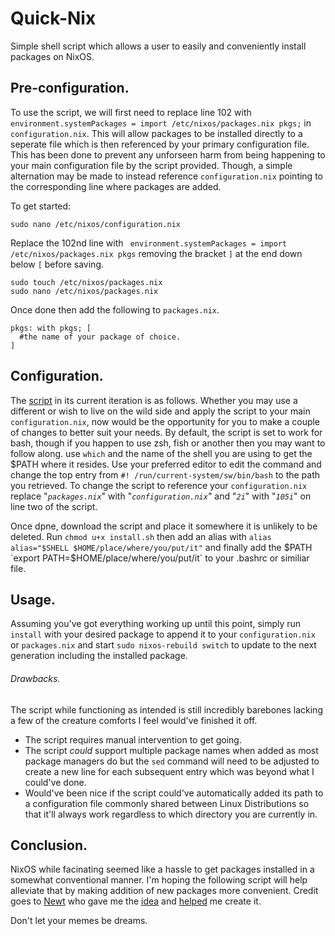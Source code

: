# Quick-Nix
Simple shell script which allows a user to easily and conveniently install packages on NixOS.


## Pre-configuration.

To use the script, we will first need to replace line 102 with `environment.systemPackages = import /etc/nixos/packages.nix pkgs;` in `configuration.nix`. This will allow packages to be installed directly to a seperate file which is then referenced by your primary configuration file. This has been done to prevent any unforseen harm from being happening to your main configuration file by the script provided. Though, a simple alternation may be made to instead reference `configuration.nix` pointing to the corresponding line where packages are added.

To get started:

```
sudo nano /etc/nixos/configuration.nix
```

Replace the 102nd line with ` environment.systemPackages = import /etc/nixos/packages.nix pkgs` removing the bracket `]` at the end down below `[` before saving.


```
sudo touch /etc/nixos/packages.nix
sudo nano /etc/nixos/packages.nix
```

Once done then add the following to `packages.nix`.

```
pkgs: with pkgs; [
  #the name of your package of choice.
]
```

## Configuration.

The [script](https://github.com/Maholmire/Quick-Nix/blob/main/install.sh) in its current iteration is as follows. Whether you may use a different or wish to live on the wild side and apply the script to your main `configuration.nix`, now would be the opportunity for you to make a couple of changes to better suit your needs. By default, the script is set to work for bash, though if you happen to use zsh, fish or another then you may want to follow along. use `which` and the name of the shell you are using to get the $PATH where it resides. Use your preferred editor to edit the command and change the top entry from `#! /run/current-system/sw/bin/bash` to the path you retrieved. To change the script to reference your `configuration.nix` replace "*`packages.nix`*" with "*`configuration.nix`*" and "*`2i`*" with "*`105i`*" on line two of the script.

Once dpne, download the script and place it somewhere it is unlikely to be deleted. Run `chmod u+x install.sh` then add an alias with `alias alias="$SHELL $HOME/place/where/you/put/it"` and finally add the $PATH `export PATH=$HOME/place/where/you/put/it` to your .bashrc or similiar file.

## Usage.

Assuming you've got everything working up until this point, simply run `install` with your desired package to append it to your `configuration.nix` or `packages.nix` and start `sudo nixos-rebuild switch` to update to the next generation including the installed package.

###### Drawbacks.

The script while functioning as intended is still incredibly barebones lacking a few of the creature comforts I feel would've finished it off.

* The script requires manual intervention to get going.
* The script *could* support multiple package names when added as most package managers do but the `sed` command will need to be adjusted to create a new line for each subsequent entry which was beyond what I could've done.
* Would've been nice if the script could've automatically added its path to a configuration file commonly shared between Linux Distributions so that it'll always work regardless to which directory you are currently in.

## Conclusion.

NixOS while facinating seemed like a hassle to get packages installed in a somewhat conventional manner. I'm hoping the following script will help alleviate that by making addition of new packages more convenient. Credit goes to [Newt](<https://stereophonic.space/users/newt>) who gave me the [idea](https://stereophonic.space/notice/ARRcB2PWAJ1Ut0AQaG) and [helped](https://stereophonic.space/notice/ARVg1QtC5iN8b8WrJo) me create it.

Don't let your memes be dreams.

